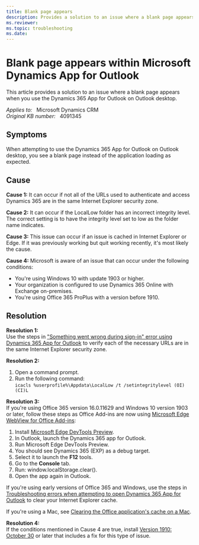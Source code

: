 ```yaml
---
title: Blank page appears
description: Provides a solution to an issue where a blank page appears when you use the Dynamics 365 App for Outlook on Outlook desktop.
ms.reviewer: 
ms.topic: troubleshooting
ms.date: 
---
```

# Blank page appears within Microsoft Dynamics App for Outlook

This article provides a solution to an issue where a blank page appears when you use the Dynamics 365 App for Outlook on Outlook desktop.

_Applies to:_ &nbsp; Microsoft Dynamics CRM  
_Original KB number:_ &nbsp; 4091345

## Symptoms

When attempting to use the Dynamics 365 App for Outlook on Outlook desktop, you see a blank page instead of the application loading as expected.

## Cause

**Cause 1:** It can occur if not all of the URLs used to authenticate and access Dynamics 365 are in the same Internet Explorer security zone.

**Cause 2:** It can occur if the LocalLow folder has an incorrect integrity level. The correct setting is to have the integrity level set to low as the folder name indicates.

**Cause 3:** This issue can occur if an issue is cached in Internet Explorer or Edge. If it was previously working but quit working recently, it's most likely the cause.

**Cause 4:** Microsoft is aware of an issue that can occur under the following conditions:

- You're using Windows 10 with update 1903 or higher.
- Your organization is configured to use Dynamics 365 Online with Exchange on-premises.
- You're using Office 365 ProPlus with a version before 1910.

## Resolution

**Resolution 1:**  
Use the steps in ["Something went wrong during sign-in" error using Dynamics 365 App for Outlook](https://support.microsoft.com/help/4035750) to verify each of the necessary URLs are in the same Internet Explorer security zone.

**Resolution 2:**

1. Open a command prompt.
2. Run the following command:  
    `icacls %userprofile%\Appdata\LocalLow /t /setintegritylevel (OI)(CI)L`

**Resolution 3:**  
If you're using Office 365 version 16.0.11629 and Windows 10 version 1903 or later, follow these steps as Office Add-ins are now using [Microsoft Edge WebView for Office Add-ins](https://developer.microsoft.com/office/blogs/microsoft-edge-webview-for-office-add-ins/):

1. Install [Microsoft Edge DevTools Preview](https://www.microsoft.com/p/microsoft-edge-devtools-preview/9mzbfrmz0mnj#activetab=pivot:overviewtab).
2. In Outlook, launch the Dynamics 365 app for Outlook.
3. Run Microsoft Edge DevTools Preview.
4. You should see Dynamics 365 (EXP) as a debug target.
5. Select it to launch the **F12** tools.
6. Go to the **Console** tab.
7. Run: window.localStorage.clear().
8. Open the app again in Outlook.

If you're using early versions of Office 365 and Windows, use the steps in [Troubleshooting errors when attempting to open Dynamics 365 App for Outlook](https://support.microsoft.com/help/4345548) to clear your Internet Explorer cache.
  
If you're using a Mac, see [Clearing the Office application's cache on a Mac](/office/dev/add-ins/testing/debug-office-add-ins-on-ipad-and-mac#clearing-the-office-applications-cache-on-a-mac).

**Resolution 4:**  
If the conditions mentioned in Cause 4 are true, install [Version 1910: October 30](/officeupdates/monthly-channel-archived#version-1910-october-30) or later that includes a fix for this type of issue.
